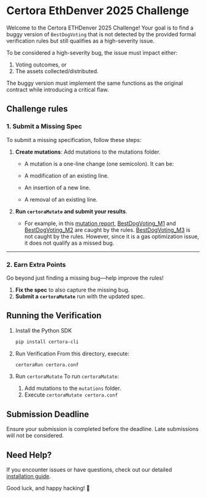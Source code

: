 
# Certora EthDenver 2025 Challenge  

Welcome to the Certora ETHDenver 2025 Challenge! Your goal is to find a buggy version of `BestDogVoting` that is not detected by the provided formal verification rules but still qualifies as a high-severity issue.

To be considered a high-severity bug, the issue must impact either:
1. Voting outcomes, or 
2. The assets collected/distributed. 

The buggy version must implement the same functions as the original contract while introducing a critical flaw.

## Challenge rules

### 1. Submit a Missing Spec

To submit a missing specification, follow these steps:

1. **Create mutations**: Add mutations to the mutations folder.

    - A mutation is a one-line change (one semicolon). It can be:

    - A modification of an existing line.

    - An insertion of a new line.

    - A removal of an existing line.

2. **Run `certoraMutate` and submit your results**.

    - For example, in this [mutation report](https://mutation-testing.certora.com/?id=967292c9-ce5e-4495-9a08-770cff7fde69&anonymousKey=a3a0b7ec-c27b-44df-b11c-49213338da57BestDogVoting_M1), 
    [BestDogVoting_M1](https://github.com/Certora/TheDogShow/blob/main/mutations/BestDogVoting_M1.sol) 
    and [BestDogVoting_M2](https://github.com/Certora/TheDogShow/blob/main/mutations/BestDogVoting_M2.sol) are caught by the rules.
    [BestDogVoting_M3](https://github.com/Certora/TheDogShow/blob/main/mutations/BestDogVoting_M3.sol) is not caught by the rules. However, since it is a gas optimization issue, it does not qualify as a missed bug.

---

### 2. Earn Extra Points

Go beyond just finding a missing bug—help improve the rules!

1. **Fix the spec** to also capture the missing bug.
2. **Submit a `certoraMutate`** run with the updated spec.

## Running the Verification

1. Install the Python SDK
    ```sh
    pip install certora-cli
    ```

2. Run Verification
    From this directory, execute:
    ```sh
    certoraRun certora.conf
    ```

3. Run `certoraMutate`
    To run `certoraMutate`:
    1. Add mutations to the `mutations` folder.
    2. Execute `certoraMutate certora.conf`

## Submission Deadline

Ensure your submission is completed before the deadline. Late submissions will not be considered.


## Need Help?

If you encounter issues or have questions, check out our detailed [installation guide](https://docs.certora.com/en/latest/docs/user-guide/getting-started/install.html).

Good luck, and happy hacking! 🚀
